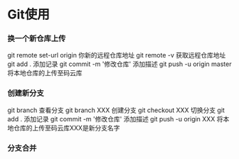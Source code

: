# Git使用
### 换一个新仓库上传
git remote set-url origin 你新的远程仓库地址
git remote -v 获取远程仓库地址
git add . 添加记录
git commit -m '修改仓库' 添加描述
git push -u origin master  将本地仓库的上传至码云库
### 创建新分支
git branch 查看分支
git branch XXX  创建分支
git checkout XXX 切换分支
git add . 添加记录
git commit -m '修改仓库' 添加描述
git push -u origin XXX  将本地仓库的上传至码云库XXX是新分支名字

### 分支合并
